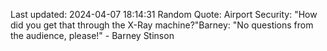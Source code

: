 Last updated: 2024-04-07 18:14:31
Random Quote: Airport Security: "How did you get that through the X-Ray machine?"Barney: "No questions from the audience, please!" - Barney Stinson